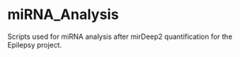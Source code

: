 # miRNA_Analysis

Scripts used for miRNA analysis after mirDeep2 quantification for the Epilepsy project.
